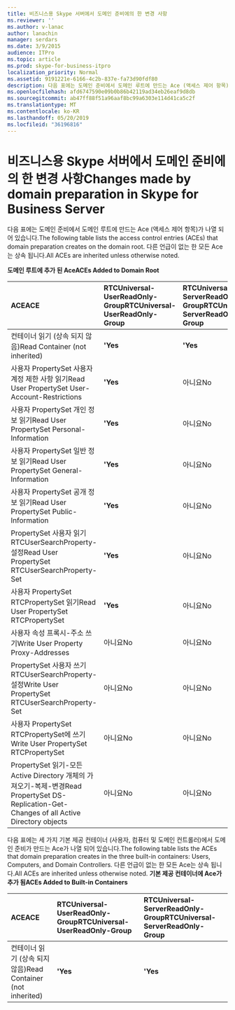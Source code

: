 ```yaml
---
title: 비즈니스용 Skype 서버에서 도메인 준비에의 한 변경 사항
ms.reviewer: ''
ms.author: v-lanac
author: lanachin
manager: serdars
ms.date: 3/9/2015
audience: ITPro
ms.topic: article
ms.prod: skype-for-business-itpro
localization_priority: Normal
ms.assetid: 9191221e-6166-4c2b-837e-fa73d90fdf80
description: 다음 표에는 도메인 준비에서 도메인 루트에 만드는 Ace (액세스 제어 항목)가 나열 되어 있습니다. 다른 언급이 없는 한 모든 Ace는 상속 됩니다.
ms.openlocfilehash: afd6747590e09b0b86b42119ad34eb26eaf9d8db
ms.sourcegitcommit: ab47ff88f51a96aaf8bc99a6303e114d41ca5c2f
ms.translationtype: MT
ms.contentlocale: ko-KR
ms.lasthandoff: 05/20/2019
ms.locfileid: "36196816"
---
```

# <a name="changes-made-by-domain-preparation-in-skype-for-business-server"></a><span data-ttu-id="3d03a-104">비즈니스용 Skype 서버에서 도메인 준비에의 한 변경 사항</span><span class="sxs-lookup"><span data-stu-id="3d03a-104">Changes made by domain preparation in Skype for Business Server</span></span>
 
<span data-ttu-id="3d03a-105">다음 표에는 도메인 준비에서 도메인 루트에 만드는 Ace (액세스 제어 항목)가 나열 되어 있습니다.</span><span class="sxs-lookup"><span data-stu-id="3d03a-105">The following table lists the access control entries (ACEs) that domain preparation creates on the domain root.</span></span> <span data-ttu-id="3d03a-106">다른 언급이 없는 한 모든 Ace는 상속 됩니다.</span><span class="sxs-lookup"><span data-stu-id="3d03a-106">All ACEs are inherited unless otherwise noted.</span></span>
  
<span data-ttu-id="3d03a-107">**도메인 루트에 추가 된 Ace**</span><span class="sxs-lookup"><span data-stu-id="3d03a-107">**ACEs Added to Domain Root**</span></span>

|<span data-ttu-id="3d03a-108">**ACE**</span><span class="sxs-lookup"><span data-stu-id="3d03a-108">**ACE**</span></span>|<span data-ttu-id="3d03a-109">**RTCUniversal-UserReadOnly-Group**</span><span class="sxs-lookup"><span data-stu-id="3d03a-109">**RTCUniversal-UserReadOnly-Group**</span></span>|<span data-ttu-id="3d03a-110">**RTCUniversal-ServerReadOnly-Group**</span><span class="sxs-lookup"><span data-stu-id="3d03a-110">**RTCUniversal-ServerReadOnly-Group**</span></span>|<span data-ttu-id="3d03a-111">**RTCUniversal-UserAdmins**</span><span class="sxs-lookup"><span data-stu-id="3d03a-111">**RTCUniversal-UserAdmins**</span></span>|<span data-ttu-id="3d03a-112">**RTCHSUniversal 서비스**</span><span class="sxs-lookup"><span data-stu-id="3d03a-112">**RTCHSUniversal-Services**</span></span>|<span data-ttu-id="3d03a-113">**인증 된 사용자**</span><span class="sxs-lookup"><span data-stu-id="3d03a-113">**Authenticated-Users**</span></span>|
|:-----|:-----|:-----|:-----|:-----|:-----|
|<span data-ttu-id="3d03a-114">컨테이너 읽기 (상속 되지 않음)</span><span class="sxs-lookup"><span data-stu-id="3d03a-114">Read Container (not inherited)</span></span>  <br/> |<span data-ttu-id="3d03a-115">**'**</span><span class="sxs-lookup"><span data-stu-id="3d03a-115">**Yes**</span></span> <br/> |<span data-ttu-id="3d03a-116">**'**</span><span class="sxs-lookup"><span data-stu-id="3d03a-116">**Yes**</span></span> <br/> |<span data-ttu-id="3d03a-117">아니요</span><span class="sxs-lookup"><span data-stu-id="3d03a-117">No</span></span>  <br/> |<span data-ttu-id="3d03a-118">아니요</span><span class="sxs-lookup"><span data-stu-id="3d03a-118">No</span></span>  <br/> |<span data-ttu-id="3d03a-119">아니요</span><span class="sxs-lookup"><span data-stu-id="3d03a-119">No</span></span>  <br/> |
|<span data-ttu-id="3d03a-120">사용자 PropertySet 사용자 계정 제한 사항 읽기</span><span class="sxs-lookup"><span data-stu-id="3d03a-120">Read User PropertySet User-Account-Restrictions</span></span>  <br/> |<span data-ttu-id="3d03a-121">**'**</span><span class="sxs-lookup"><span data-stu-id="3d03a-121">**Yes**</span></span> <br/> |<span data-ttu-id="3d03a-122">아니요</span><span class="sxs-lookup"><span data-stu-id="3d03a-122">No</span></span>  <br/> |<span data-ttu-id="3d03a-123">아니요</span><span class="sxs-lookup"><span data-stu-id="3d03a-123">No</span></span>  <br/> |<span data-ttu-id="3d03a-124">아니요</span><span class="sxs-lookup"><span data-stu-id="3d03a-124">No</span></span>  <br/> |<span data-ttu-id="3d03a-125">아니요</span><span class="sxs-lookup"><span data-stu-id="3d03a-125">No</span></span>  <br/> |
|<span data-ttu-id="3d03a-126">사용자 PropertySet 개인 정보 읽기</span><span class="sxs-lookup"><span data-stu-id="3d03a-126">Read User PropertySet Personal-Information</span></span>  <br/> |<span data-ttu-id="3d03a-127">**'**</span><span class="sxs-lookup"><span data-stu-id="3d03a-127">**Yes**</span></span> <br/> |<span data-ttu-id="3d03a-128">아니요</span><span class="sxs-lookup"><span data-stu-id="3d03a-128">No</span></span>  <br/> |<span data-ttu-id="3d03a-129">아니요</span><span class="sxs-lookup"><span data-stu-id="3d03a-129">No</span></span>  <br/> |<span data-ttu-id="3d03a-130">아니요</span><span class="sxs-lookup"><span data-stu-id="3d03a-130">No</span></span>  <br/> |<span data-ttu-id="3d03a-131">아니요</span><span class="sxs-lookup"><span data-stu-id="3d03a-131">No</span></span>  <br/> |
|<span data-ttu-id="3d03a-132">사용자 PropertySet 일반 정보 읽기</span><span class="sxs-lookup"><span data-stu-id="3d03a-132">Read User PropertySet General-Information</span></span>  <br/> |<span data-ttu-id="3d03a-133">**'**</span><span class="sxs-lookup"><span data-stu-id="3d03a-133">**Yes**</span></span> <br/> |<span data-ttu-id="3d03a-134">아니요</span><span class="sxs-lookup"><span data-stu-id="3d03a-134">No</span></span>  <br/> |<span data-ttu-id="3d03a-135">아니요</span><span class="sxs-lookup"><span data-stu-id="3d03a-135">No</span></span>  <br/> |<span data-ttu-id="3d03a-136">아니요</span><span class="sxs-lookup"><span data-stu-id="3d03a-136">No</span></span>  <br/> |<span data-ttu-id="3d03a-137">아니요</span><span class="sxs-lookup"><span data-stu-id="3d03a-137">No</span></span>  <br/> |
|<span data-ttu-id="3d03a-138">사용자 PropertySet 공개 정보 읽기</span><span class="sxs-lookup"><span data-stu-id="3d03a-138">Read User PropertySet Public-Information</span></span>  <br/> |<span data-ttu-id="3d03a-139">**'**</span><span class="sxs-lookup"><span data-stu-id="3d03a-139">**Yes**</span></span> <br/> |<span data-ttu-id="3d03a-140">아니요</span><span class="sxs-lookup"><span data-stu-id="3d03a-140">No</span></span>  <br/> |<span data-ttu-id="3d03a-141">아니요</span><span class="sxs-lookup"><span data-stu-id="3d03a-141">No</span></span>  <br/> |<span data-ttu-id="3d03a-142">아니요</span><span class="sxs-lookup"><span data-stu-id="3d03a-142">No</span></span>  <br/> |<span data-ttu-id="3d03a-143">아니요</span><span class="sxs-lookup"><span data-stu-id="3d03a-143">No</span></span>  <br/> |
|<span data-ttu-id="3d03a-144">PropertySet 사용자 읽기 RTCUserSearchProperty-설정</span><span class="sxs-lookup"><span data-stu-id="3d03a-144">Read User PropertySet RTCUserSearchProperty-Set</span></span>  <br/> |<span data-ttu-id="3d03a-145">**'**</span><span class="sxs-lookup"><span data-stu-id="3d03a-145">**Yes**</span></span> <br/> |<span data-ttu-id="3d03a-146">아니요</span><span class="sxs-lookup"><span data-stu-id="3d03a-146">No</span></span>  <br/> |<span data-ttu-id="3d03a-147">아니요</span><span class="sxs-lookup"><span data-stu-id="3d03a-147">No</span></span>  <br/> |<span data-ttu-id="3d03a-148">아니요</span><span class="sxs-lookup"><span data-stu-id="3d03a-148">No</span></span>  <br/> |<span data-ttu-id="3d03a-149">**'**</span><span class="sxs-lookup"><span data-stu-id="3d03a-149">**Yes**</span></span> <br/> |
|<span data-ttu-id="3d03a-150">사용자 PropertySet RTCPropertySet 읽기</span><span class="sxs-lookup"><span data-stu-id="3d03a-150">Read User PropertySet RTCPropertySet</span></span>  <br/> |<span data-ttu-id="3d03a-151">**'**</span><span class="sxs-lookup"><span data-stu-id="3d03a-151">**Yes**</span></span> <br/> |<span data-ttu-id="3d03a-152">아니요</span><span class="sxs-lookup"><span data-stu-id="3d03a-152">No</span></span>  <br/> |<span data-ttu-id="3d03a-153">아니요</span><span class="sxs-lookup"><span data-stu-id="3d03a-153">No</span></span>  <br/> |<span data-ttu-id="3d03a-154">아니요</span><span class="sxs-lookup"><span data-stu-id="3d03a-154">No</span></span>  <br/> |<span data-ttu-id="3d03a-155">아니요</span><span class="sxs-lookup"><span data-stu-id="3d03a-155">No</span></span>  <br/> |
|<span data-ttu-id="3d03a-156">사용자 속성 프록시-주소 쓰기</span><span class="sxs-lookup"><span data-stu-id="3d03a-156">Write User Property Proxy-Addresses</span></span>  <br/> |<span data-ttu-id="3d03a-157">아니요</span><span class="sxs-lookup"><span data-stu-id="3d03a-157">No</span></span>  <br/> |<span data-ttu-id="3d03a-158">아니요</span><span class="sxs-lookup"><span data-stu-id="3d03a-158">No</span></span>  <br/> |<span data-ttu-id="3d03a-159">**'**</span><span class="sxs-lookup"><span data-stu-id="3d03a-159">**Yes**</span></span> <br/> |<span data-ttu-id="3d03a-160">아니요</span><span class="sxs-lookup"><span data-stu-id="3d03a-160">No</span></span>  <br/> |<span data-ttu-id="3d03a-161">아니요</span><span class="sxs-lookup"><span data-stu-id="3d03a-161">No</span></span>  <br/> |
|<span data-ttu-id="3d03a-162">PropertySet 사용자 쓰기 RTCUserSearchProperty-설정</span><span class="sxs-lookup"><span data-stu-id="3d03a-162">Write User PropertySet RTCUserSearchProperty-Set</span></span>  <br/> |<span data-ttu-id="3d03a-163">아니요</span><span class="sxs-lookup"><span data-stu-id="3d03a-163">No</span></span>  <br/> |<span data-ttu-id="3d03a-164">아니요</span><span class="sxs-lookup"><span data-stu-id="3d03a-164">No</span></span>  <br/> |<span data-ttu-id="3d03a-165">**'**</span><span class="sxs-lookup"><span data-stu-id="3d03a-165">**Yes**</span></span> <br/> |<span data-ttu-id="3d03a-166">아니요</span><span class="sxs-lookup"><span data-stu-id="3d03a-166">No</span></span>  <br/> |<span data-ttu-id="3d03a-167">아니요</span><span class="sxs-lookup"><span data-stu-id="3d03a-167">No</span></span>  <br/> |
|<span data-ttu-id="3d03a-168">사용자 PropertySet RTCPropertySet에 쓰기</span><span class="sxs-lookup"><span data-stu-id="3d03a-168">Write User PropertySet RTCPropertySet</span></span>  <br/> |<span data-ttu-id="3d03a-169">아니요</span><span class="sxs-lookup"><span data-stu-id="3d03a-169">No</span></span>  <br/> |<span data-ttu-id="3d03a-170">아니요</span><span class="sxs-lookup"><span data-stu-id="3d03a-170">No</span></span>  <br/> |<span data-ttu-id="3d03a-171">**'**</span><span class="sxs-lookup"><span data-stu-id="3d03a-171">**Yes**</span></span> <br/> |<span data-ttu-id="3d03a-172">아니요</span><span class="sxs-lookup"><span data-stu-id="3d03a-172">No</span></span>  <br/> |<span data-ttu-id="3d03a-173">아니요</span><span class="sxs-lookup"><span data-stu-id="3d03a-173">No</span></span>  <br/> |
|<span data-ttu-id="3d03a-174">PropertySet 읽기-모든 Active Directory 개체의 가져오기-복제-변경</span><span class="sxs-lookup"><span data-stu-id="3d03a-174">Read PropertySet DS-Replication-Get-Changes of all Active Directory objects</span></span>  <br/> |<span data-ttu-id="3d03a-175">아니요</span><span class="sxs-lookup"><span data-stu-id="3d03a-175">No</span></span>  <br/> |<span data-ttu-id="3d03a-176">아니요</span><span class="sxs-lookup"><span data-stu-id="3d03a-176">No</span></span>  <br/> |<span data-ttu-id="3d03a-177">아니요</span><span class="sxs-lookup"><span data-stu-id="3d03a-177">No</span></span>  <br/> |<span data-ttu-id="3d03a-178">**'**</span><span class="sxs-lookup"><span data-stu-id="3d03a-178">**Yes**</span></span> <br/> |<span data-ttu-id="3d03a-179">아니요</span><span class="sxs-lookup"><span data-stu-id="3d03a-179">No</span></span>  <br/> |
   
<span data-ttu-id="3d03a-180">다음 표에는 세 가지 기본 제공 컨테이너 (사용자, 컴퓨터 및 도메인 컨트롤러)에서 도메인 준비가 만드는 Ace가 나열 되어 있습니다.</span><span class="sxs-lookup"><span data-stu-id="3d03a-180">The following table lists the ACEs that domain preparation creates in the three built-in containers: Users, Computers, and Domain Controllers.</span></span> <span data-ttu-id="3d03a-181">다른 언급이 없는 한 모든 Ace는 상속 됩니다.</span><span class="sxs-lookup"><span data-stu-id="3d03a-181">All ACEs are inherited unless otherwise noted.</span></span>
<span data-ttu-id="3d03a-182">**기본 제공 컨테이너에 Ace가 추가 됨**</span><span class="sxs-lookup"><span data-stu-id="3d03a-182">**ACEs Added to Built-in Containers**</span></span>

|<span data-ttu-id="3d03a-183">**ACE**</span><span class="sxs-lookup"><span data-stu-id="3d03a-183">**ACE**</span></span>|<span data-ttu-id="3d03a-184">**RTCUniversal-UserReadOnly-Group**</span><span class="sxs-lookup"><span data-stu-id="3d03a-184">**RTCUniversal-UserReadOnly-Group**</span></span>|<span data-ttu-id="3d03a-185">**RTCUniversal-ServerReadOnly-Group**</span><span class="sxs-lookup"><span data-stu-id="3d03a-185">**RTCUniversal-ServerReadOnly-Group**</span></span>|
|:-----|:-----|:-----|
|<span data-ttu-id="3d03a-186">컨테이너 읽기 (상속 되지 않음)</span><span class="sxs-lookup"><span data-stu-id="3d03a-186">Read Container (not inherited)</span></span>  <br/> |<span data-ttu-id="3d03a-187">**'**</span><span class="sxs-lookup"><span data-stu-id="3d03a-187">**Yes**</span></span> <br/> |<span data-ttu-id="3d03a-188">**'**</span><span class="sxs-lookup"><span data-stu-id="3d03a-188">**Yes**</span></span> <br/> |
   

